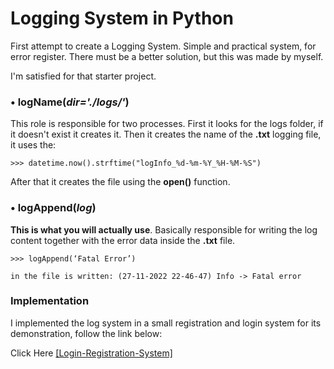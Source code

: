 # Logging System in Python
First attempt to create a Logging System. Simple and practical system, for error register. There must be a better solution, but this was made by myself.

I'm satisfied for that starter project.

### • logName(_dir='./logs/'_)

This role is responsible for two processes. First it looks for the logs folder, if it doesn't exist it creates it. Then it creates the name of the **.txt** logging file, it uses the:
```
>>> datetime.now().strftime("logInfo_%d-%m-%Y_%H-%M-%S")
```
    
After that it creates the file using the **open()** function.

### • logAppend(_log_)

**This is what you will actually use**. Basically responsible for writing the log content together with the error data inside the **.txt** file.
```
>>> logAppend(‘Fatal Error’)

in the file is written: (27-11-2022 22-46-47) Info -> Fatal error
```
### Implementation

I implemented the log system in a small registration and login system for its demonstration, follow the link below:

Click Here [[Login-Registration-System]](https://github.com/jsnery/Login-Registration-System)